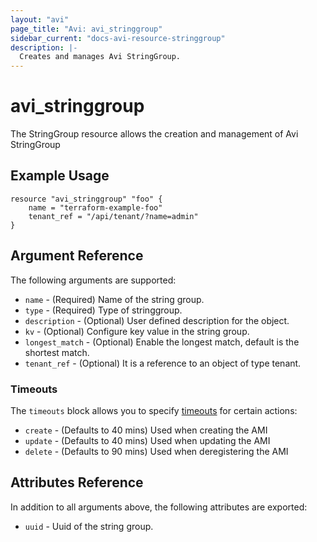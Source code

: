 ```yaml
---
layout: "avi"
page_title: "Avi: avi_stringgroup"
sidebar_current: "docs-avi-resource-stringgroup"
description: |-
  Creates and manages Avi StringGroup.
---
```


# avi_stringgroup

The StringGroup resource allows the creation and management of Avi StringGroup

## Example Usage

```hcl
resource "avi_stringgroup" "foo" {
    name = "terraform-example-foo"
    tenant_ref = "/api/tenant/?name=admin"
}
```

## Argument Reference

The following arguments are supported:

* `name` - (Required) Name of the string group.
* `type` - (Required) Type of stringgroup.
* `description` - (Optional) User defined description for the object.
* `kv` - (Optional) Configure key value in the string group.
* `longest_match` - (Optional) Enable the longest match, default is the shortest match.
* `tenant_ref` - (Optional) It is a reference to an object of type tenant.


### Timeouts

The `timeouts` block allows you to specify [timeouts](https://www.terraform.io/docs/configuration/resources.html#timeouts) for certain actions:

* `create` - (Defaults to 40 mins) Used when creating the AMI
* `update` - (Defaults to 40 mins) Used when updating the AMI
* `delete` - (Defaults to 90 mins) Used when deregistering the AMI

## Attributes Reference

In addition to all arguments above, the following attributes are exported:

* `uuid` -  Uuid of the string group.

